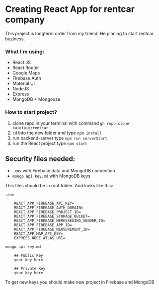 # Creating React App for rentcar company

This project is longterm order from my friend. He planing to start rentcar buziness. 

### What I`m using:
* React JS
* React Router
* Google Maps
* Firebase Auth
* Material UI
* NodeJS 
* Express
* MongoDB + Mongoose

### How to start project?

1. clone repo in your terminal with command `gh repo clone kaietaie/rentcar`
2. `cd` into the new folder and type `npm install`
3. run backend-server type `npm run serverStart`
4. run the React project type `npm start`

## Security files needed:
* `.env` with Firebase data and MongoDB connection
* `mongo api key.md` with MongoDB keys

This files should be in root folder. And looks like this: 

`.env`
```
    REACT_APP_FIREBASE_API_KEY=
    REACT_APP_FIREBASE_AUTH_DOMAIN=
    REACT_APP_FIREBASE_PROJECT_ID=
    REACT_APP_FIREBASE_STORAGE_BUCKET=
    REACT_APP_FIREBASE_MEMESSEGING_SENDER_ID=
    REACT_APP_FIREBASE_APP_ID=
    REACT_APP_FIREBASE_MEASUREMENT_ID=
    REACT_APP_MAP_API_KEY=
    EXPRESS_NODE_ATLAS_URI=
```

`mongo api key.md`

```
    ## Public Key
    your key here
    
    ## Private Key
    your key here
```

To get new keys you should make new project in Firebase and MongoDB 
